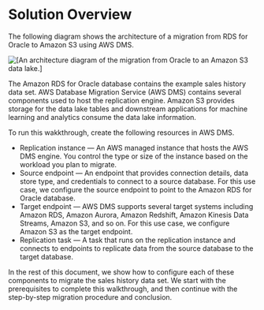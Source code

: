 # Solution Overview<a name="oracle-s3-data-lake-solution-overview"></a>

The following diagram shows the architecture of a migration from RDS for Oracle to Amazon S3 using AWS DMS\.

![\[An architecture diagram of the migration from Oracle to an Amazon S3 data lake.\]](http://docs.aws.amazon.com/dms/latest/sbs/images/oracle-s3-data-lake-architecture-diagram.png)

The Amazon RDS for Oracle database contains the example sales history data set\. AWS Database Migration Service \(AWS DMS\) contains several components used to host the replication engine\. Amazon S3 provides storage for the data lake tables and downstream applications for machine learning and analytics consume the data lake information\.

To run this wakkthrough, create the following resources in AWS DMS\.
+ Replication instance — An AWS managed instance that hosts the AWS DMS engine\. You control the type or size of the instance based on the workload you plan to migrate\.
+ Source endpoint — An endpoint that provides connection details, data store type, and credentials to connect to a source database\. For this use case, we configure the source endpoint to point to the Amazon RDS for Oracle database\.
+ Target endpoint — AWS DMS supports several target systems including Amazon RDS, Amazon Aurora, Amazon Redshift, Amazon Kinesis Data Streams, Amazon S3, and so on\. For this use case, we configure Amazon S3 as the target endpoint\.
+ Replication task — A task that runs on the replication instance and connects to endpoints to replicate data from the source database to the target database\.

In the rest of this document, we show how to configure each of these components to migrate the sales history data set\. We start with the prerequisites to complete this walkthrough, and then continue with the step\-by\-step migration procedure and conclusion\.